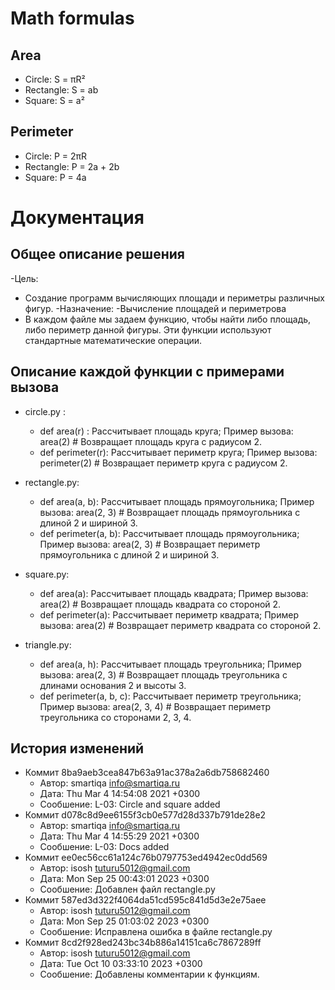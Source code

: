# Math formulas
## Area
- Circle: S = πR²
- Rectangle: S = ab
- Square: S = a²

## Perimeter
- Circle: P = 2πR
- Rectangle: P = 2a + 2b
- Square: P = 4a

# Документация
## Общее описание решения
-Цель:
  - Создание программ вычисляющих площади и периметры различных фигур.
-Назначение:
  -Вычисление площадей и периметрова
- В каждом файле мы задаем функцию, чтобы найти либо площадь, либо периметр данной фигуры. Эти функции используют стандартные математические операции.

## Описание каждой функции с примерами вызова
- circle.py :
  - def area(r) : Рассчитывает площадь круга; Пример вызова: area(2)  # Возвращает площадь круга с радиусом 2.
  - def perimeter(r): Рассчитывает периметр круга; Пример вызова: perimeter(2) # Возвращает периметр круга с радиусом 2.
    
- rectangle.py:
  - def area(a, b): Рассчитывает площадь прямоугольника; Пример вызова: area(2, 3)  # Возвращает площадь прямоугольника с длиной 2 и шириной 3.
  - def perimeter(a, b): Рассчитывает площадь прямоугольника; Пример вызова: area(2, 3)  # Возвращает периметр прямоугольника с длиной 2 и шириной 3.
- square.py:
  - def area(a): Рассчитывает площадь квадрата; Пример вызова: area(2)  # Возвращает площадь квадрата со стороной 2.
  - def perimeter(a): Рассчитывает периметр квадрата; Пример вызова: area(2)  # Возвращает периметр квадрата со стороной 2.
- triangle.py:
  - def area(a, h): Рассчитывает площадь треугольника; Пример вызова: area(2, 3)  # Возвращает площадь треугольника с длинами основания 2 и высоты 3.
  - def perimeter(a, b, c): Рассчитывает периметр треугольника; Пример вызова: area(2, 3, 4)  # Возвращает периметр треугольника со сторонами 2, 3, 4.

## История изменений
- Коммит 8ba9aeb3cea847b63a91ac378a2a6db758682460
  - Автор: smartiqa <info@smartiqa.ru>
  - Дата: Thu Mar 4 14:54:08 2021 +0300
  - Сообшение: L-03: Circle and square added
- Коммит d078c8d9ee6155f3cb0e577d28d337b791de28e2
  - Автор: smartiqa <info@smartiqa.ru>
  - Дата: Thu Mar 4 14:55:29 2021 +0300
  - Сообшение: L-03: Docs added
- Коммит ee0ec56cc61a124c76b0797753ed4942ec0dd569
  - Автор: isosh <tuturu5012@gmail.com>
  - Дата: Mon Sep 25 00:43:01 2023 +0300
  - Сообшение: Добавлен файл rectangle.py
- Коммит 587ed3d322f4064da51cd595c841d5d3e2e75aee
  - Автор: isosh <tuturu5012@gmail.com>
  - Дата: Mon Sep 25 01:03:02 2023 +0300
  - Сообшение: Исправлена ошибка в файле rectangle.py
- Коммит 8cd2f928ed243bc34b886a14151ca6c7867289ff
  - Автор: isosh <tuturu5012@gmail.com>
  - Дата: Tue Oct 10 03:33:10 2023 +0300
  - Сообшение: Добавлены комментарии к функциям.
  
